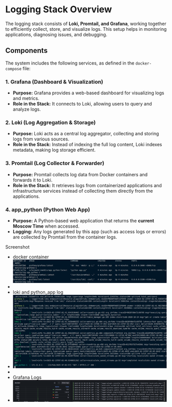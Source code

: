 # **Logging Stack Overview**

The logging stack consists of **Loki, Promtail, and Grafana**, working together to efficiently collect, store, and visualize logs. This setup helps in monitoring applications, diagnosing issues, and debugging.

## **Components**

The system includes the following services, as defined in the `docker-compose` file:

### **1. Grafana (Dashboard & Visualization)**

* **Purpose:** Grafana provides a web-based dashboard for visualizing logs and metrics.
* **Role in the Stack:** It connects to Loki, allowing users to query and analyze logs.

### **2. Loki (Log Aggregation & Storage)**

* **Purpose:** Loki acts as a central log aggregator, collecting and storing logs from various sources.
* **Role in the Stack:** Instead of indexing the full log content, Loki indexes metadata, making log storage efficient.

### **3. Promtail (Log Collector & Forwarder)**

* **Purpose:** Promtail collects log data from Docker containers and forwards it to Loki.
* **Role in the Stack:** It retrieves logs from containerized applications and infrastructure services instead of collecting them directly from the applications.

### **4. app\_python (Python Web App)**

* **Purpose:** A Python-based web application that returns the **current Moscow Time** when accessed.
* **Logging:** Any logs generated by this app (such as access logs or errors) are collected by Promtail from the container logs.


Screenshot 

* docker container
  ![1740294454234](images/LOGGING/1740294454234.png)
*
* loki and python_app log
* ![1740294486075](images/LOGGING/1740294486075.png)
*
* Grafana Logs
* ![1740294542613](images/LOGGING/1740294542613.png)
